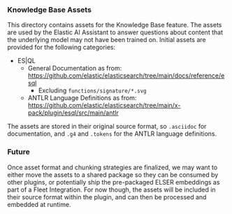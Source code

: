 ### Knowledge Base Assets

This directory contains assets for the Knowledge Base feature. The assets are used by the Elastic AI Assistant to answer questions about content that the underlying model may not have been trained on. Initial assets are provided for the following categories:

* ES|QL
  * General Documentation as from: https://github.com/elastic/elasticsearch/tree/main/docs/reference/esql
    * Excluding `functions/signature/*.svg`
  * ANTLR Language Definitions as from: https://github.com/elastic/elasticsearch/tree/main/x-pack/plugin/esql/src/main/antlr

The assets are stored in their original source format, so `.asciidoc` for documentation, and `.g4` and `.tokens` for the ANTLR language definitions. 

### Future

Once asset format and chunking strategies are finalized, we may want to either move the assets to a shared package so they can be consumed by other plugins, or potentially ship the pre-packaged ELSER embeddings as part of a Fleet Integration. For now though, the assets will be included in their source format within the plugin, and can then be processed and embedded at runtime.